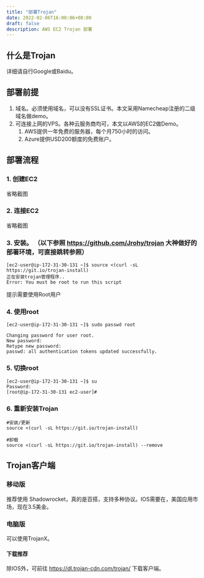 ```yaml
---
title: "部署Trojan"
date: 2022-02-06T16:00:06+08:00
draft: false
description: AWS EC2 Trojan 部署
---
```


<!--more-->

## 什么是Trojan
详细请自行Google或Baidu。

## 部署前提
1. 域名。必须使用域名，可以没有SSL证书。本文采用Namecheap注册的二级域名做demo。
2. 可连接上网的VPS。各种云服务商均可，本文以AWS的EC2做Demo。
   1. AWS提供一年免费的服务器，每个月750小时的访问。
   2. Azure提供USD200额度的免费账户。

## 部署流程
### 1. 创建EC2
省略截图
### 2. 连接EC2
省略截图
### 3. 安装。 （以下参照 https://github.com/Jrohy/trojan 大神做好的部署环境，可直接跳转参照）

```
[ec2-user@ip-172-31-30-131 ~]$ source <(curl -sL https://git.io/trojan-install)
正在安装trojan管理程序..
Error: You must be root to run this script
```
提示需要使用Root用户

### 4. 使用root
```
[ec2-user@ip-172-31-30-131 ~]$ sudo passwd root

Changing password for user root.
New password: 
Retype new password: 
passwd: all authentication tokens updated successfully.
```

### 5. 切换root
```
[ec2-user@ip-172-31-30-131 ~]$ su
Password: 
[root@ip-172-31-30-131 ec2-user]# 
```

### 6. 重新安装Trojan
```
#安装/更新
source <(curl -sL https://git.io/trojan-install)

#卸载
source <(curl -sL https://git.io/trojan-install) --remove

```

## Trojan客户端
### 移动版
推荐使用 Shadowrocket，真的是百搭，支持多种协议。IOS需要在，美国应用市场，现在3.5美金。
### 电脑版
可以使用TrojanX。
#### 下载推荐
除IOS外，可前往 https://dl.trojan-cdn.com/trojan/ 下载客户端。

